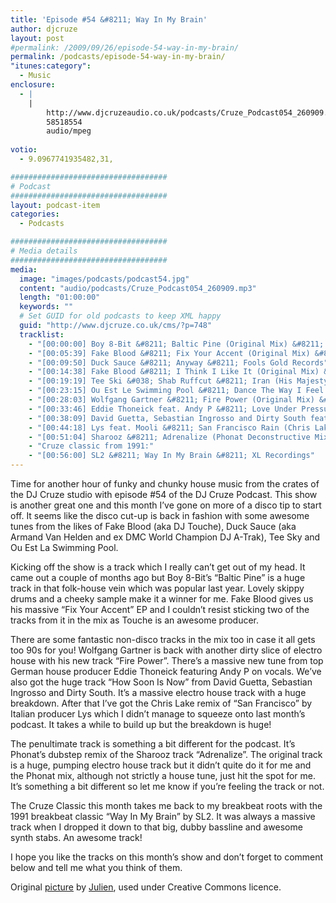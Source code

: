 ```yaml
---
title: 'Episode #54 &#8211; Way In My Brain'
author: djcruze
layout: post
#permalink: /2009/09/26/episode-54-way-in-my-brain/
permalink: /podcasts/episode-54-way-in-my-brain/
"itunes:category":
  - Music
enclosure:
  - |
    |
        http://www.djcruzeaudio.co.uk/podcasts/Cruze_Podcast054_260909.mp3
        58518554
        audio/mpeg
        
votio:
  - 9.0967741935482,31,

###################################
# Podcast
###################################
layout: podcast-item
categories:
  - Podcasts

###################################
# Media details
###################################
media:
  image: "images/podcasts/podcast54.jpg"
  content: "audio/podcasts/Cruze_Podcast054_260909.mp3"
  length: "01:00:00"
  keywords: ""
  # Set GUID for old podcasts to keep XML happy
  guid: "http://www.djcruze.co.uk/cms/?p=748"
  tracklist:
    - "[00:00:00] Boy 8-Bit &#8211; Baltic Pine (Original Mix) &#8211; This Is Music Ltd."
    - "[00:05:39] Fake Blood &#8211; Fix Your Accent (Original Mix) &#8211; Cheap Thrills"
    - "[00:09:50] Duck Sauce &#8211; Anyway &#8211; Fools Gold Records"
    - "[00:14:38] Fake Blood &#8211; I Think I Like It (Original Mix) &#8211; Cheap Thrills"
    - "[00:19:19] Tee Ski &#038; Shab Ruffcut &#8211; Iran (His Majesty Andre Is Very Lazy Mix) &#8211; ESP Records"
    - "[00:23:15] Ou Est Le Swimming Pool &#8211; Dance The Way I Feel (Armand Van Helden Club Mix) &#8211; Stiff Records"
    - "[00:28:03] Wolfgang Gartner &#8211; Fire Power (Original Mix) &#8211; Kindergarten"
    - "[00:33:46] Eddie Thoneick feat. Andy P &#8211; Love Under Pressure (Eddie Thoneick Remix) &#8211; Tonik Recordings"
    - "[00:38:09] David Guetta, Sebastian Ingrosso and Dirty South feat. Julie McKnight &#8211; How Soon Is Now (Extended Version) &#8211; Fk Me I&#8217;m Famous"
    - "[00:44:18] Lys feat. Mooli &#8211; San Francisco Rain (Chris Lake Remix) &#8211; Rising Music"
    - "[00:51:04] Sharooz &#8211; Adrenalize (Phonat Deconstructive Mix) &#8211; Mofo Hifi Records"
    - "Cruze classic from 1991:"
    - "[00:56:00] SL2 &#8211; Way In My Brain &#8211; XL Recordings"
---
```


Time for another hour of funky and chunky house music from the crates of the DJ Cruze studio with episode #54 of the DJ Cruze Podcast. This show is another great one and this month I&#8217;ve gone on more of a disco tip to start off. It seems like the disco cut-up is back in fashion with some awesome tunes from the likes of Fake Blood (aka DJ Touche), Duck Sauce (aka Armand Van Helden and ex DMC World Champion DJ A-Trak), Tee Sky and Ou Est La Swimming Pool.

Kicking off the show is a track which I really can&#8217;t get out of my head. It came out a couple of months ago but Boy 8-Bit&#8217;s &#8220;Baltic Pine&#8221; is a huge track in that folk-house vein which was popular last year. Lovely skippy drums and a cheeky sample make it a winner for me. Fake Blood gives us his massive &#8220;Fix Your Accent&#8221; EP and I couldn&#8217;t resist sticking two of the tracks from it in the mix as Touche is an awesome producer.

There are some fantastic non-disco tracks in the mix too in case it all gets too 90s for you! Wolfgang Gartner is back with another dirty slice of electro house with his new track &#8220;Fire Power&#8221;. There&#8217;s a massive new tune from top German house producer Eddie Thoneick featuring Andy P on vocals. We&#8217;ve also got the huge track &#8220;How Soon Is Now&#8221; from David Guetta, Sebastian Ingrosso and Dirty South. It&#8217;s a massive electro house track with a huge breakdown. After that I&#8217;ve got the Chris Lake remix of &#8220;San Francisco&#8221; by Italian producer Lys which I didn&#8217;t manage to squeeze onto last month&#8217;s podcast. It takes a while to build up but the breakdown is huge!

The penultimate track is something a bit different for the podcast. It&#8217;s Phonat&#8217;s dubstep remix of the Sharooz track &#8220;Adrenalize&#8221;. The original track is a huge, pumping electro house track but it didn&#8217;t quite do it for me and the Phonat mix, although not strictly a house tune, just hit the spot for me. It&#8217;s something a bit different so let me know if you&#8217;re feeling the track or not.

The Cruze Classic this month takes me back to my breakbeat roots with the 1991 breakbeat classic &#8220;Way In My Brain&#8221; by SL2. It was always a massive track when I dropped it down to that big, dubby bassline and awesome synth stabs. An awesome track!

I hope you like the tracks on this month&#8217;s show and don&#8217;t forget to comment below and tell me what you think of them.

Original [picture][4] by [Julien][5], used under Creative Commons licence.

 [1]: http://www.djcruze.co.uk/cms/wp-content/uploads/2009/09/podcast54.jpg
 [2]: http://www.djcruze.co.uk/cms/wp-content/DownloadButton.gif
 [3]: http://www.djcruzeaudio.co.uk/podcasts/Cruze_Podcast054_260909.mp3
 [4]: http://www.flickr.com/photos/spidey-man/228168488/
 [5]: http://www.flickr.com/photos/spidey-man/